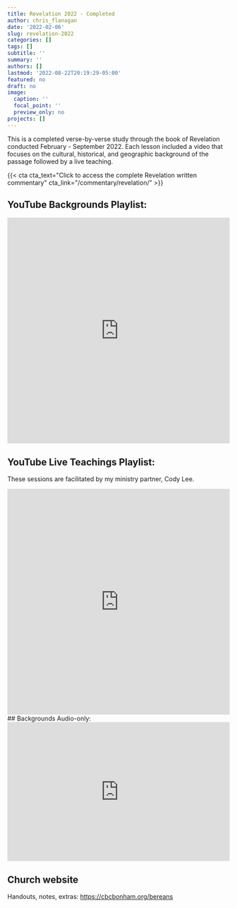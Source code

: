 ```yaml
---
title: Revelation 2022 - Completed
author: chris_flanagan
date: '2022-02-06'
slug: revelation-2022
categories: []
tags: []
subtitle: ''
summary: ''
authors: []
lastmod: '2022-08-22T20:19:29-05:00'
featured: no
draft: no
image:
  caption: ''
  focal_point: ''
  preview_only: no
projects: []
---
```


This is a completed verse-by-verse study through the book of Revelation conducted February - September 2022.  Each lesson included a video that focuses on the cultural, historical, and geographic background of the passage followed by a live teaching. 

{{< cta cta_text="Click to access the complete Revelation written commentary" cta_link="/commentary/revelation/" >}}


## YouTube Backgrounds Playlist:

<iframe width="100%" height="512" src="https://www.youtube.com/embed/videoseries?list=PLam6kokoM9egNir7hzuCnb4OTPFns6a7l" title="YouTube video player" frameborder="0" allow="accelerometer; autoplay; clipboard-write; encrypted-media; gyroscope; picture-in-picture" allowfullscreen></iframe>

## YouTube Live Teachings Playlist:

These sessions are facilitated by my ministry partner, Cody Lee.

<iframe width="100%" height="512"" src="https://www.youtube.com/embed/videoseries?list=PLam6kokoM9ehzXXxOrt3vi5VU2ezAOsuj" title="YouTube video player" frameborder="0" allow="accelerometer; autoplay; clipboard-write; encrypted-media; gyroscope; picture-in-picture" allowfullscreen></iframe>
## Backgrounds Audio-only:
<iframe title="Talmidim Way" allowtransparency="true" height="315" width="100%" style="border: none; min-width: min(100%, 430px);" scrolling="no" data-name="pb-iframe-player" src="https://www.podbean.com/player-v2/?i=cu6qv-b516f0-pbblog-playlist&share=1&download=1&rtl=0&fonts=Arial&skin=f6f6f6&font-color=auto&logo_link=episode_page&order=episodic&limit=30&filter=season&season=2&ss=50caf05307448d0fd9537a0e0097d072&btn-skin=3267a3&size=315" allowfullscreen=""></iframe>

## Church website

Handouts, notes, extras: https://cbcbonham.org/bereans
